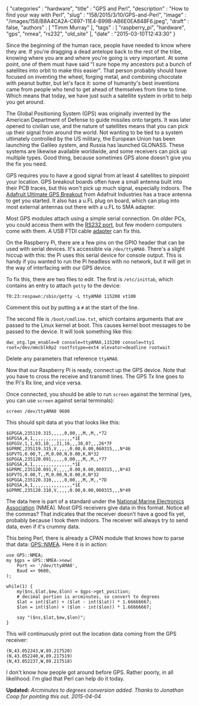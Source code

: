 {
   "categories" : "hardware",
   "title" : "GPS and Perl",
   "description" : "How to find your way with Perl",
   "slug" : "158/2015/3/10/GPS-and-Perl",
   "image" : "/images/158/B8A4CA2A-C697-11E4-B99B-AB6E0EA848F6.jpeg",
   "draft" : false,
   "authors" : [
      "Timm Murray"
   ],
   "tags" : [
      "raspberry_pi",
      "hardware",
      "gps",
      "nmea",
      "rs232",
      "old_site"
   ],
   "date" : "2015-03-10T12:43:30"
}


Since the beginning of the human race, people have needed to know where they are. If you're dragging a dead antelope back to the rest of the tribe, knowing where you are and where you're going is very important. At some point, one of them must have said "I sure hope my ancestors put a bunch of satellites into orbit to make this easier". That person probably should have focused on inventing the wheel, forging metal, and combining chocolate with peanut butter, but let's face it: some of humanity's best inventions came from people who tend to get ahead of themselves from time to time. Which means that today, we have just such a satellite system in orbit to help you get around.

The Global Positioning System (GPS) was originally invented by the American Department of Defense to guide missiles onto targets. It was later opened to civilian use, and the nature of satellites means that you can pick up their signal from around the world. Not wanting to be tied to a system ultimately controlled by the US military, the European Union has been launching the Galileo system, and Russia has launched GLONASS. These systems are likewise available worldwide, and some receivers can pick up multiple types. Good thing, because sometimes GPS alone doesn't give you the fix you need.

GPS requires you to have a good signal from at least 4 satellites to pinpoint your location. GPS breakout boards often have a small antenna built into their PCB traces, but this won't pick up much signal, especially indoors. The [Adafruit Ultimate GPS Breakout](https://www.adafruit.com/products/746) from Adafruit Industries has a trace antenna to get you started. It also has a u.FL plug on board, which can plug into most external antennas out there with a u.FL to SMA adapter.

Most GPS modules attach using a simple serial connection. On older PCs, you could access them with the [RS232 port](https://en.wikipedia.org/wiki/RS-232), but few modern computers come with them. A USB FTDI cable [adapter](http://www.ftdichip.com/Products/Cables/USBRS232.htm) can fix this.

On the Raspberry Pi, there are a few pins on the GPIO header that can be used with serial devices. It's accessible via `/dev/ttyAMA0`. There's a slight hiccup with this: the Pi uses this serial device for console output. This is handy if you wanted to run the Pi headless with no network, but it will get in the way of interfacing with our GPS device.

To fix this, there are two files to edit. The first is `/etc/inittab`, which contains an entry to attach `getty` to the device:

    T0:23:respawn:/sbin/getty -L ttyAMA0 115200 vt100

Comment this out by putting a `#` at the start of the line.

The second file is `/boot/cmdline.txt`, which contains arguments that are passed to the Linux kernel at boot. This causes kernel boot messages to be passed to the device. It will look something like this:

    dwc_otg.lpm_enable=0 console=ttyAMA0,115200 console=tty1 root=/dev/mmcblk0p2 rootfstype=ext4 elevator=deadline rootwait

Delete any parameters that reference `ttyAMA0`.

Now that our Raspberry Pi is ready, connect up the GPS device. Note that you have to cross the receive and transmit lines. The GPS Tx line goes to the Pi's Rx line, and vice versa.

Once connected, you should be able to run `screen` against the terminal (yes, you can use `screen` against serial terminals):

    screen /dev/ttyAMA0 9600

This should spit data at you that looks like this:

    $GPGGA,235119.315,,,,,0,00,,,M,,M,,*72
    $GPGSA,A,1,,,,,,,,,,,,,,,*1E
    $GPGSV,1,1,03,10,,,21,16,,,30,07,,,26*7F
    $GPRMC,235119.315,V,,,,,0.00,0.00,060315,,,N*46
    $GPVTG,0.00,T,,M,0.00,N,0.00,K,N*32
    $GPGGA,235120.091,,,,,0,00,,,M,,M,,*77
    $GPGSA,A,1,,,,,,,,,,,,,,,*1E
    $GPRMC,235120.091,V,,,,,0.00,0.00,060315,,,N*43
    $GPVTG,0.00,T,,M,0.00,N,0.00,K,N*32
    $GPGGA,235120.310,,,,,0,00,,,M,,M,,*7D
    $GPGSA,A,1,,,,,,,,,,,,,,,*1E
    $GPRMC,235120.310,V,,,,,0.00,0.00,060315,,,N*49

The data here is part of a standard under the [National Marine Electronics Association](http://www.nmea.org/) (NMEA). Most GPS receivers give data in this format. Notice all the commas? That indicates that the receiver doesn't have a good fix yet, probably because I took them indoors. The receiver will always try to send data, even if it's crummy data.

This being Perl, there is already a CPAN module that knows how to parse that data: [GPS::NMEA](https://metacpan.org/pod/GPS::NMEA). Here it is in action:

``` prettyprint
use GPS::NMEA;
my $gps = GPS::NMEA->new(
    Port => '/dev/ttyAMA0',
    Baud => 9600,
);

while(1) {
    my($ns,$lat,$ew,$lon) = $gps->get_position;
    # decimal portion is arcminutes, so convert to degrees
    $lat = int($lat) + ($lat - int($lat)) * 1.66666667;
    $lon = int($lon) + ($lon - int($lon)) * 1.66666667;

    say "($ns,$lat,$ew,$lon)";
}
```

This will continuously print out the location data coming from the GPS receiver:

    (N,43.052243,W,89.217520)
    (N,43.052240,W,89.217519)
    (N,43.052237,W,89.217518)

I don't know how people got around before GPS. Rather poorly, in all likelihood. I'm glad that Perl can help do it today.

**Updated:** *Arcminutes to degrees conversion added. Thanks to Jonathan Coop for pointing this out. 2015-04-04*
